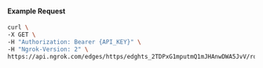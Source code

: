 <!-- Code generated for API Clients. DO NOT EDIT. -->
#### Example Request
```bash
curl \
-X GET \
-H "Authorization: Bearer {API_KEY}" \
-H "Ngrok-Version: 2" \
https://api.ngrok.com/edges/https/edghts_2TDPxG1mputmQ1mJHAnwDWA5JvV/routes/edghtsrt_2TDPxIkxqNy4whi4R8AY69Yr7Qi/webhook_verification
